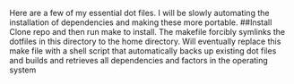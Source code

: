 Here are a few of my essential dot files. I will be slowly automating the installation of dependencies and making these more portable.
##Install
Clone repo and then run make to install. The makefile forcibly symlinks the dotfiles in this directory to the home directory. Will eventually replace this make file with a shell script that automatically backs up existing dot files and builds and retrieves all dependencies and factors in the operating system
